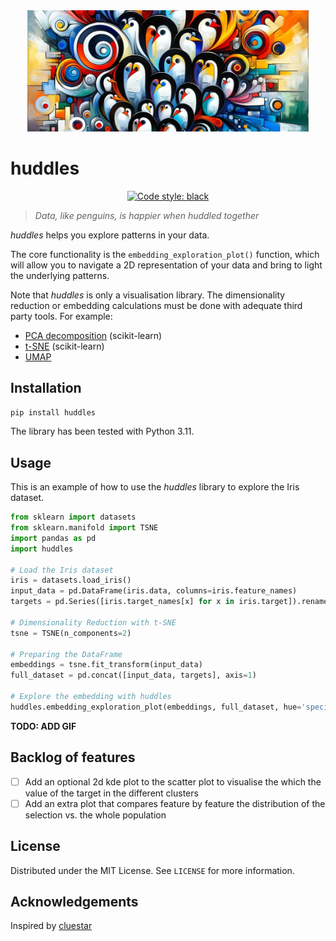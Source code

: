 <div style="text-align:center;">
<img src="docs/penguin_in_huddles_dall_e.png" alt="penguin in huddle" width="450px"/>
</div>

# huddles

<p align="center">
<!-- <a href="https://pypi.org/project/black/"><img alt="PyPI" src="https://img.shields.io/pypi/v/black"></a> -->
<a href="https://github.com/psf/black"><img alt="Code style: black" src="https://img.shields.io/badge/code%20style-black-000000.svg"></a>
<!-- [![Python Version](https://img.shields.io/pypi/pyversions/ydata-profiling)](https://pypi.org/project/ydata-profiling/)  -->
<!-- [![Code style: black](https://img.shields.io/badge/code%20style-black-000000.svg)](https://github.com/python/black) -->
</p>

> *Data, like penguins, is happier when huddled together*

 *huddles* helps you explore patterns in your data.

 The core functionality is the `embedding_exploration_plot()` function, which will allow you to navigate a 2D representation of your data and bring to light the underlying patterns.

Note that *huddles* is only a visualisation library. The dimensionality reduction or embedding calculations must be done with adequate third party tools. For example:

- [PCA decomposition](https://scikit-learn.org/stable/modules/generated/sklearn.decomposition.PCA.html#sklearn.decomposition.PCA) (scikit-learn)
- [t-SNE](https://scikit-learn.org/stable/modules/generated/sklearn.manifold.TSNE.html#sklearn.manifold.TSNE) (scikit-learn)
- [UMAP](https://github.com/lmcinnes/umap)

## Installation

```bash
pip install huddles
```

The library has been tested with Python 3.11.

## Usage

This is an example of how to use the *huddles* library to explore the Iris dataset.

```python  #
from sklearn import datasets
from sklearn.manifold import TSNE
import pandas as pd
import huddles

# Load the Iris dataset
iris = datasets.load_iris()
input_data = pd.DataFrame(iris.data, columns=iris.feature_names)
targets = pd.Series([iris.target_names[x] for x in iris.target]).rename("species")

# Dimensionality Reduction with t-SNE
tsne = TSNE(n_components=2)

# Preparing the DataFrame
embeddings = tsne.fit_transform(input_data)
full_dataset = pd.concat([input_data, targets], axis=1)

# Explore the embedding with huddles
huddles.embedding_exploration_plot(embeddings, full_dataset, hue='species')')
```

**TODO: ADD GIF**

## Backlog of features

- [ ] Add an optional 2d kde plot to the scatter plot to visualise the which the value of the target in the different clusters
- [ ] Add an extra plot that compares feature by feature the distribution of the selection vs. the whole population

## License

Distributed under the MIT License. See `LICENSE` for more information.

## Acknowledgements

Inspired by [cluestar](https://github.com/koaning/cluestar)
